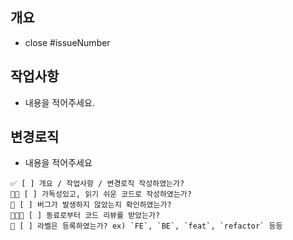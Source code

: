 ## 개요
* close #issueNumber

## 작업사항
* 내용을 적어주세요.

## 변경로직
* 내용을 적어주세요

```markdowm
✅ [ ] 개요 / 작업사항 / 변경로직 작성하였는가?
👌🏻 [ ] 가독성있고, 읽기 쉬운 코드로 작성하였는가?
🐞 [ ] 버그가 발생하지 않았는지 확인하였는가?
👨🏻‍💻 [ ] 동료로부터 코드 리뷰를 받았는가?
🔖 [ ] 라벨은 등록하였는가? ex) `FE`, `BE`, `feat`, `refactor` 등등
```
